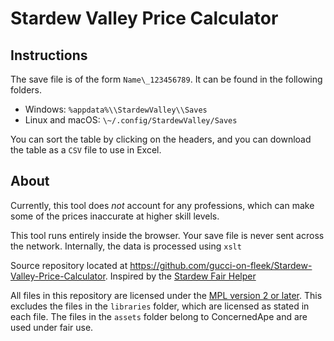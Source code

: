 
Stardew Valley Price Calculator
===============================

Instructions
------------

The save file is of the form `Name\_123456789`. It can be found
in the following folders.

-   Windows: `%appdata%\\StardewValley\\Saves`
-   Linux and macOS: `\~/.config/StardewValley/Saves`

You can sort the table by clicking on the headers, and you can download
the table as a `CSV` file to use in Excel.

About
-----

Currently, this tool does *not* account for any professions, which can
make some of the prices inaccurate at higher skill levels.

This tool runs entirely inside the browser. Your save file is never sent
across the network. Internally, the data is processed using
`xslt`

Source repository located at
<https://github.com/gucci-on-fleek/Stardew-Valley-Price-Calculator>.
Inspired by the [Stardew Fair
Helper](https://mouseypounds.github.io/stardew-fair-helper/)

All files in this repository are licensed under the [MPL version 2 or later](https://www.mozilla.org/en-US/MPL/2.0/). This excludes the files in the `libraries` folder, which are licensed as stated in each file. The files in the `assets` folder belong to ConcernedApe and are used under fair use.
